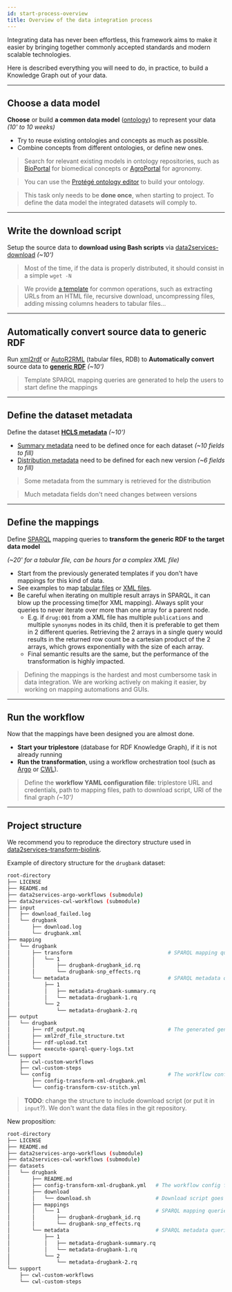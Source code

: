 ```yaml
---
id: start-process-overview
title: Overview of the data integration process
---
```



Integrating data has never been effortless, this framework aims to make it easier by bringing together commonly accepted standards and modern scalable technologies.

Here is described everything you will need to do, in practice, to build a Knowledge Graph out of your data.

---

## Choose a data model

**Choose** or build **a common data model** ([ontology](https://www.w3.org/standards/semanticweb/ontology)) to represent your data *(10' to 10 weeks)*

* Try to reuse existing ontologies and concepts as much as possible.
* Combine concepts from different ontologies, or define new ones.

> Search for relevant existing models in ontology repositories, such as [BioPortal](https://bioportal.bioontology.org/recommender) for biomedical concepts or [AgroPortal](http://agroportal.lirmm.fr/recommender) for agronomy.

> You can use the [Protégé ontology editor](https://protege.stanford.edu/) to build your ontology.

> This task only needs to be **done once**, when starting to project. To define the data model the integrated datasets will comply to.

---

## Write the download script

Setup the source data to **download using Bash scripts** via [data2services-download](https://github.com/MaastrichtU-IDS/data2services-download) *(~10')*

> Most of the time, if the data is properly distributed, it should consist in a simple `wget -N` 

> We provide [a template](https://github.com/MaastrichtU-IDS/data2services-download/blob/master/datasets/TEMPLATE/download.sh) for common operations, such as extracting URLs from an HTML file, recursive download, uncompressing files, adding missing columns headers to tabular files...

---

## Automatically convert source data to generic RDF

Run [xml2rdf](https://github.com/MaastrichtU-IDS/xml2rdf) or [AutoR2RML](https://github.com/MaastrichtU-IDS/AutoR2RML) (tabular files, RDB) to **Automatically convert** source data to [**generic RDF**](https://raw.githubusercontent.com/MaastrichtU-IDS/data2services-transform-biolink/master/output/stitch-sample/rdf_output.nq) *(~10')*

> Template SPARQL mapping queries are generated to help the users to start define the mappings

---

## Define the dataset metadata

Define the dataset [**HCLS metadata**](https://www.w3.org/TR/hcls-dataset/) *(~10')*

* [Summary metadata](https://github.com/MaastrichtU-IDS/data2services-transform-biolink/blob/master/mapping/drugbank/metadata/1/metadata-drugbank-summary.rq) need to be defined once for each dataset *(~10 fields to fill)*
* [Distribution metadata](https://github.com/MaastrichtU-IDS/data2services-transform-biolink/blob/master/mapping/drugbank/metadata/1/metadata-drugbank-1.rq) need to be defined for each new version *(~6 fields to fill)*

> Some metadata from the summary is retrieved for the distribution

> Much metadata fields don't need changes between versions

---

## Define the mappings

Define [SPARQL](https://www.w3.org/TR/sparql11-query/) mapping queries to **transform the generic RDF to the target data model** 

*(~20' for a tabular file, can be hours for a complex XML file)*

* Start from the previously generated templates if you don't have mappings for this kind of data.
* See examples to map [tabular files](https://github.com/MaastrichtU-IDS/data2services-transform-biolink/blob/master/mapping/stitch/transform/1/insert-stitch.rq) or [XML files](https://github.com/MaastrichtU-IDS/data2services-transform-biolink/tree/master/mapping/drugbank/transform/1).
* Be careful when iterating on multiple result arrays in SPARQL, it can blow up the processing time(for XML mapping). Always split your queries to never iterate over more than one array for a parent node.
  * E.g. if `drug:001` from a XML file has multiple `publications` and multiple `synonyms` nodes in its child, then it is preferable to get them in 2 different queries. Retrieving the 2 arrays in a single query would results in the returned row count be a cartesian product of the 2 arrays, which grows exponentially with the size of each array.
  * Final semantic results are the same, but the performance of the transformation is highly impacted.

>  Defining the mappings is the hardest and most cumbersome task in data integration. We are working actively on making it easier, by working on mapping automations and GUIs. 

---

## Run the workflow

Now that the mappings have been designed you are almost done.

* **Start your triplestore** (database for RDF Knowledge Graph), if it is not already running
* **Run the transformation**, using a workflow orchestration tool (such as [Argo](https://argoproj.github.io/argo/) or [CWL](https://www.commonwl.org/)).

> Define the **workflow YAML configuration file**: triplestore URL and credentials, path to mapping files, path to download script, URI of the final graph *(~10')*

---

## Project structure

We recommend you to reproduce the directory structure used in [data2services-transform-biolink](https://github.com/MaastrichtU-IDS/data2services-transform-biolink).

Example of directory structure for the `drugbank` dataset:

```bash
root-directory
├── LICENSE
├── README.md
├── data2services-argo-workflows (submodule)
├── data2services-cwl-workflows (submodule)
├── input
│   ├── download_failed.log
│   └── drugbank
│       ├── download.log
│       └── drugbank.xml
├── mapping
│   └── drugbank
│       ├── transform								# SPARQL mapping queries goes here 
│       │   └── 1
│       │       ├── drugbank-drugbank_id.rq
│       │       └── drugbank-snp_effects.rq
│       └── metadata								# SPARQL metadata queries goes here 
│           ├── 1
│           │   ├── metadata-drugbank-summary.rq
│           │   └── metadata-drugbank-1.rq
│           └── 2
│               └── metadata-drugbank-2.rq
├── output
│   └── drugbank
│       ├── rdf_output.nq							# The generated generic RDF
│       ├── xml2rdf_file_structure.txt
│       ├── rdf-upload.txt
│       └── execute-sparql-query-logs.txt
└── support
    ├── cwl-custom-workflows
    ├── cwl-custom-steps
    └── config										# The workflow config file 
        ├── config-transform-xml-drugbank.yml
        └── config-transform-csv-stitch.yml
```

> **TODO**: change the structure to include download script (or put it in `input`?). We don't want the data files in the git repository.

New proposition:

```bash
root-directory
├── LICENSE
├── README.md
├── data2services-argo-workflows (submodule)
├── data2services-cwl-workflows (submodule)
├── datasets
│   └── drugbank
│       ├── README.md
│       ├── config-transform-xml-drugbank.yml	# The workflow config file
│       ├── download
│       │   └── download.sh						# Download script goes here
│       ├── mappings
│       │   └── 1								# SPARQL mapping queries goes here 
│       │       ├── drugbank-drugbank_id.rq
│       │       └── drugbank-snp_effects.rq
│       └── metadata							# SPARQL metadata queries goes here 
│           ├── 1
│           │   ├── metadata-drugbank-summary.rq
│           │   └── metadata-drugbank-1.rq
│           └── 2
│               └── metadata-drugbank-2.rq
└── support
    ├── cwl-custom-workflows
    └── cwl-custom-steps
```
